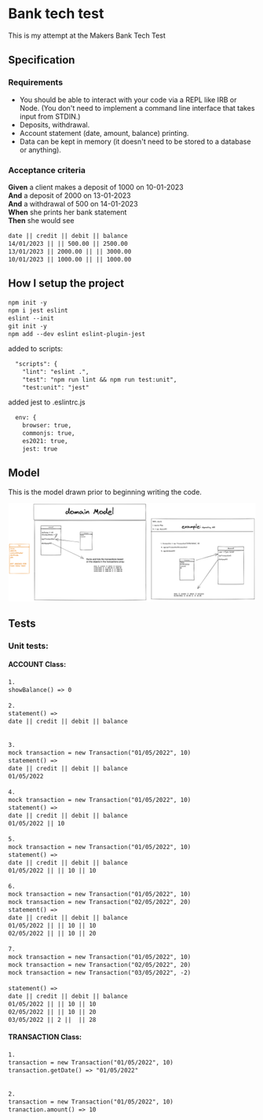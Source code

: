 # Bank tech test

This is my attempt at the Makers Bank Tech Test

## Specification

### Requirements

* You should be able to interact with your code via a REPL like IRB or Node.  (You don't need to implement a command line interface that takes input from STDIN.)
* Deposits, withdrawal.
* Account statement (date, amount, balance) printing.
* Data can be kept in memory (it doesn't need to be stored to a database or anything).

### Acceptance criteria

**Given** a client makes a deposit of 1000 on 10-01-2023  
**And** a deposit of 2000 on 13-01-2023  
**And** a withdrawal of 500 on 14-01-2023  
**When** she prints her bank statement  
**Then** she would see

```
date || credit || debit || balance
14/01/2023 || || 500.00 || 2500.00
13/01/2023 || 2000.00 || || 3000.00
10/01/2023 || 1000.00 || || 1000.00
```

## How I setup the project
```
npm init -y
npm i jest eslint
eslint --init 
git init -y
npm add --dev eslint eslint-plugin-jest
```
added to scripts:
```
  "scripts": {
    "lint": "eslint .",
    "test": "npm run lint && npm run test:unit",
    "test:unit": "jest"
```
added jest to .eslintrc.js
```
  env: {
    browser: true,
    commonjs: true,
    es2021: true,
    jest: true
```

## Model

This is the model drawn prior to beginning writing the code.

![Alt text](/assets/bank_tech_test1.png?raw=true "Optional Title")

## Tests

### Unit tests:

#### ACCOUNT Class:
```
1.
showBalance() => 0

2.
statement() => 
date || credit || debit || balance


3.
mock transaction = new Transaction("01/05/2022", 10)
statement() => 
date || credit || debit || balance
01/05/2022

4.
mock transaction = new Transaction("01/05/2022", 10)
statement() => 
date || credit || debit || balance
01/05/2022 || 10

5.
mock transaction = new Transaction("01/05/2022", 10)
statement() => 
date || credit || debit || balance
01/05/2022 || || 10 || 10

6.
mock transaction = new Transaction("01/05/2022", 10)
mock transaction = new Transaction("02/05/2022", 20)
statement() => 
date || credit || debit || balance
01/05/2022 || || 10 || 10
02/05/2022 || || 10 || 20

7.
mock transaction = new Transaction("01/05/2022", 10)
mock transaction = new Transaction("02/05/2022", 20)
mock transaction = new Transaction("03/05/2022", -2)

statement() => 
date || credit || debit || balance
01/05/2022 || || 10 || 10
02/05/2022 || || 10 || 20
03/05/2022 || 2 ||  || 28
```





#### TRANSACTION Class:
```
1. 
transaction = new Transaction("01/05/2022", 10)
transaction.getDate() => "01/05/2022"


2. 
transaction = new Transaction("01/05/2022", 10)
tranaction.amount() => 10

```